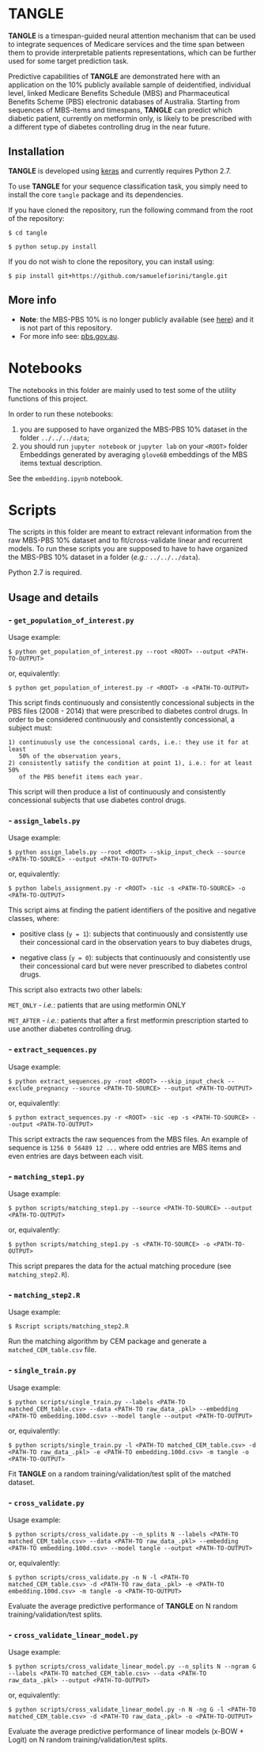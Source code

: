 # TANGLE
**TANGLE** is a timespan-guided neural attention mechanism that can be used to integrate sequences of Medicare services and the time span between them to provide interpretable patients representations, which can be further used for some target prediction task.

Predictive capabilities of **TANGLE** are demonstrated here with an application on the 10\% publicly available sample of deidentified, individual level, linked Medicare Benefits Schedule (MBS) and Pharmaceutical Benefits Scheme (PBS) electronic databases of Australia. Starting from sequences of MBS-items and timespans, **TANGLE** can predict which diabetic patient, currently on metformin only, is likely to be prescribed with a different type of diabetes controlling drug in the near future.

## Installation
**TANGLE** is developed using [keras](https://keras.io/) and currently requires Python 2.7.

To use **TANGLE** for your sequence classification task, you simply need to install the core `tangle` package and its dependencies.

If you have cloned the repository, run the following command from the root of the repository:

`$ cd tangle`

`$ python setup.py install`

If you do not wish to clone the repository, you can install using:

`$ pip install git+https://github.com/samuelefiorini/tangle.git`

## More info
- **Note**: the MBS-PBS 10% is no longer publicly available (see [here](http://www.pbs.gov.au/info/news/2016/08/public-release-of-linkable-10-percent-mbs-and-pbs-data)) and it is not part of this repository.
- For more info see: [pbs.gov.au](http://www.pbs.gov.au/info/news/2016/08/public-release-of-linkable-10-percent-mbs-and-pbs-data).
# Notebooks

The notebooks in this folder are mainly used to test some of the utility functions of this project.

In order to run these notebooks:
1. you are supposed to have organized the MBS-PBS 10% dataset in the folder `../../../data`;
2. you should run `jupyter notebook` or `jupyter lab` on your `<ROOT>` folder
Embeddings generated by averaging `glove6B` embeddings of the MBS items textual description.

See the `embedding.ipynb` notebook.
# Scripts

The scripts in this folder are meant to extract relevant information from the raw MBS-PBS 10% dataset and to fit/cross-validate linear and recurrent models.
To run these scripts you are supposed to have to have organized the MBS-PBS 10% dataset in a folder (*e.g.:* `../../../data`).

Python 2.7 is required.

## Usage and details
### - `get_population_of_interest.py`

Usage example:

`$ python get_population_of_interest.py --root <ROOT> --output <PATH-TO-OUTPUT>`

or, equivalently:

`$ python get_population_of_interest.py -r <ROOT> -o <PATH-TO-OUTPUT>`

This script finds continuously and consistently concessional subjects in the
PBS files (2008 - 2014) that were prescribed to diabetes control drugs.
In order to be considered continuously and consistently concessional, a subject
must:

    1) continuously use the concessional cards, i.e.: they use it for at least
       50% of the observation years,
    2) consistently satisfy the condition at point 1), i.e.: for at least 50%
       of the PBS benefit items each year.

This script will then produce a list of continuously and consistently
concessional subjects that use diabetes control drugs.

### - `assign_labels.py`

Usage example:

`$ python assign_labels.py --root <ROOT> --skip_input_check --source <PATH-TO-SOURCE> --output <PATH-TO-OUTPUT>`

or, equivalently:

`$ python labels_assignment.py -r <ROOT> -sic -s <PATH-TO-SOURCE> -o <PATH-TO-OUTPUT>`

This script aims at finding the patient identifiers of the positive and negative
classes, where:
+ positive class (`y = 1`): subjects that continuously and consistently use
  their concessional card in the observation years to buy diabetes drugs,
- negative class (`y = 0`): subjects that continuously and consistently use
  their concessional card but were never prescribed to diabetes control drugs.

 This script also extracts two other labels:

 `MET_ONLY` - *i.e.*: patients that are using metformin ONLY

 `MET_AFTER` - *i.e.*: patients that after a first metformin prescription started to use another diabetes controlling drug.

### - `extract_sequences.py`

Usage example:

`$ python extract_sequences.py -root <ROOT> --skip_input_check --exclude_pregnancy --source <PATH-TO-SOURCE> --output <PATH-TO-OUTPUT>`

or, equivalently:

`$ python extract_sequences.py -r <ROOT> -sic -ep -s <PATH-TO-SOURCE> --output <PATH-TO-OUTPUT>`

This script extracts the raw sequences from the MBS files. An example of
sequence is `1256 0 56489 12 ...` where odd entries are MBS items
and even entries are days between each visit.

### - `matching_step1.py`

Usage example:

`$ python scripts/matching_step1.py --source <PATH-TO-SOURCE> --output <PATH-TO-OUTPUT>`

or, equivalently:

`$ python scripts/matching_step1.py -s <PATH-TO-SOURCE> -o <PATH-TO-OUTPUT>`

This script prepares the data for the actual matching procedure (see `matching_step2.R`).

### - `matching_step2.R`

Usage example:

`$ Rscript scripts/matching_step2.R`

Run the matching algorithm by CEM package and generate a `matched_CEM_table.csv` file.

### - `single_train.py`

Usage example:

`$ python scripts/single_train.py --labels <PATH-TO matched_CEM_table.csv> --data <PATH-TO raw_data_.pkl> --embedding <PATH-TO embedding.100d.csv> --model tangle --output <PATH-TO-OUTPUT>`

or, equivalently:

`$ python scripts/single_train.py -l <PATH-TO matched_CEM_table.csv> -d <PATH-TO raw_data_.pkl> -e <PATH-TO embedding.100d.csv> -m tangle -o <PATH-TO-OUTPUT>`

Fit **TANGLE** on a random training/validation/test split of the matched dataset.

### - `cross_validate.py`

Usage example:

`$ python scripts/cross_validate.py --n_splits N --labels <PATH-TO matched_CEM_table.csv> --data <PATH-TO raw_data_.pkl> --embedding <PATH-TO embedding.100d.csv> --model tangle --output <PATH-TO-OUTPUT>`

or, equivalently:

`$ python scripts/cross_validate.py -n N -l <PATH-TO matched_CEM_table.csv> -d <PATH-TO raw_data_.pkl> -e <PATH-TO embedding.100d.csv> -m tangle -o <PATH-TO-OUTPUT>`

Evaluate the average predictive performance of **TANGLE** on N random training/validation/test splits.

### - `cross_validate_linear_model.py`

Usage example:

`$ python scripts/cross_validate_linear_model.py --n_splits N --ngram G --labels <PATH-TO matched_CEM_table.csv> --data <PATH-TO raw_data_.pkl> --output <PATH-TO-OUTPUT>`

or, equivalently:

`$ python scripts/cross_validate_linear_model.py -n N -ng G -l <PATH-TO matched_CEM_table.csv> -d <PATH-TO raw_data_.pkl> -o <PATH-TO-OUTPUT>`

Evaluate the average predictive performance of linear models (x-BOW + Logit) on N random training/validation/test splits.

